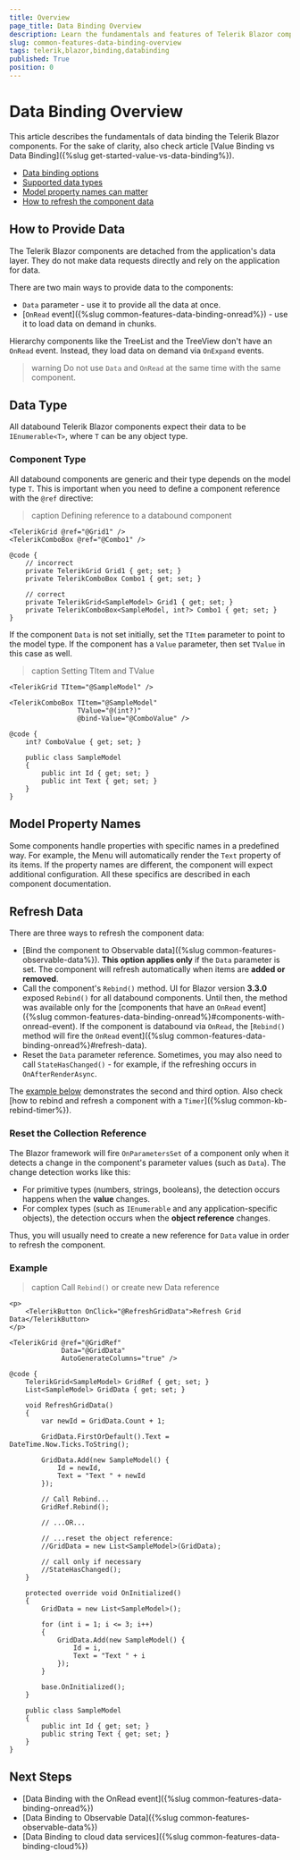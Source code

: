 ```yaml
---
title: Overview
page_title: Data Binding Overview
description: Learn the fundamentals and features of Telerik Blazor component data binding.
slug: common-features-data-binding-overview
tags: telerik,blazor,binding,databinding
published: True
position: 0
---
```


# Data Binding Overview

This article describes the fundamentals of data binding the Telerik Blazor components. For the sake of clarity, also check article [Value Binding vs Data Binding]({%slug get-started-value-vs-data-binding%}).

* [Data binding options](#how-to-provide-data)
* [Supported data types](#data-type)
* [Model property names can matter](#model-property-names)
* [How to refresh the component data](#refresh-data)


## How to Provide Data

The Telerik Blazor components are detached from the application's data layer. They do not make data requests directly and rely on the application for data.

There are two main ways to provide data to the components:

* `Data` parameter - use it to provide all the data at once.
* [`OnRead` event]({%slug common-features-data-binding-onread%}) - use it to load data on demand in chunks. 

Hierarchy components like the TreeList and the TreeView don't have an `OnRead` event. Instead, they load data on demand via `OnExpand` events.

>warning Do not use `Data` and `OnRead` at the same time with the same component.


## Data Type

All databound Telerik Blazor components expect their data to be `IEnumerable<T>`, where `T` can be any object type.

### Component Type

All databound components are generic and their type depends on the model type `T`. This is important when you need to define a component reference with the `@ref` directive:

>caption Defining reference to a databound component

<div class="skip-repl"></div>

````CSHTML
<TelerikGrid @ref="@Grid1" />
<TelerikComboBox @ref="@Combo1" />

@code {
    // incorrect
    private TelerikGrid Grid1 { get; set; }
    private TelerikComboBox Combo1 { get; set; }

    // correct
    private TelerikGrid<SampleModel> Grid1 { get; set; }
    private TelerikComboBox<SampleModel, int?> Combo1 { get; set; }
}
````

If the component `Data` is not set initially, set the `TItem` parameter to point to the model type. If the component has a `Value` parameter, then set `TValue` in this case as well.

>caption Setting TItem and TValue

<div class="skip-repl"></div>

````CSHTML
<TelerikGrid TItem="@SampleModel" />

<TelerikComboBox TItem="@SampleModel"
                 TValue="@(int?)"
                 @bind-Value="@ComboValue" />

@code {
    int? ComboValue { get; set; }

    public class SampleModel
    {
        public int Id { get; set; }
        public int Text { get; set; }
    }
}
````

## Model Property Names

Some components handle properties with specific names in a predefined way. For example, the Menu will automatically render the `Text` property of its items. If the property names are different, the component will expect additional configuration. All these specifics are described in each component documentation.


## Refresh Data

There are three ways to refresh the component data:

* [Bind the component to Observable data]({%slug common-features-observable-data%}). **This option applies only** if the `Data` parameter is set. The component will refresh automatically when items are **added or removed**.
* Call the component's `Rebind()` method. UI for Blazor version **3.3.0** exposed `Rebind()` for all databound components. Until then, the method was available only for the [components that have an `OnRead` event]({%slug common-features-data-binding-onread%}#components-with-onread-event). If the component is databound via `OnRead`, the [`Rebind()` method will fire the `OnRead` event]({%slug common-features-data-binding-onread%}#refresh-data).
* Reset the `Data` parameter reference. Sometimes, you may also need to call `StateHasChanged()` - for example, if the refreshing occurs in `OnAfterRenderAsync`.

The [example below](#example) demonstrates the second and third option. Also check [how to rebind and refresh a component with a `Timer`]({%slug common-kb-rebind-timer%}).

### Reset the Collection Reference

The Blazor framework will fire `OnParametersSet` of a component only when it detects a change in the component's parameter values (such as `Data`). The change detection works like this:

* For primitive types (numbers, strings, booleans), the detection occurs happens when the **value** changes.
* For complex types (such as `IEnumerable` and any application-specific objects), the detection occurs when the **object reference** changes.

Thus, you will usually need to create a new reference for `Data` value in order to refresh the component.

### Example

>caption Call `Rebind()` or create new Data reference

````CSHTML
<p>
    <TelerikButton OnClick="@RefreshGridData">Refresh Grid Data</TelerikButton>
</p>

<TelerikGrid @ref="@GridRef"
             Data="@GridData"
             AutoGenerateColumns="true" />

@code {
    TelerikGrid<SampleModel> GridRef { get; set; }
    List<SampleModel> GridData { get; set; }

    void RefreshGridData()
    {
        var newId = GridData.Count + 1;

        GridData.FirstOrDefault().Text = DateTime.Now.Ticks.ToString();

        GridData.Add(new SampleModel() {
            Id = newId,
            Text = "Text " + newId
        });

        // Call Rebind...
        GridRef.Rebind();

        // ...OR...

        // ...reset the object reference:
        //GridData = new List<SampleModel>(GridData);

        // call only if necessary
        //StateHasChanged();
    }

    protected override void OnInitialized()
    {
        GridData = new List<SampleModel>();

        for (int i = 1; i <= 3; i++)
        {
            GridData.Add(new SampleModel() {
                Id = i,
                Text = "Text " + i
            });
        }

        base.OnInitialized();
    }

    public class SampleModel
    {
        public int Id { get; set; }
        public string Text { get; set; }
    }
}
````


## Next Steps

* [Data Binding with the OnRead event]({%slug common-features-data-binding-onread%})
* [Data Binding to Observable Data]({%slug common-features-observable-data%})
* [Data Binding to cloud data services]({%slug common-features-data-binding-cloud%})
